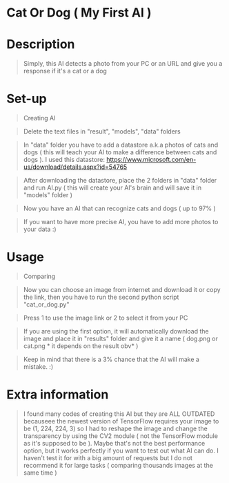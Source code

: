 # Cat Or Dog ( My First AI )

# Description

> Simply, this AI detects a photo from your PC or an URL and give you a response if it's a cat or a dog

# Set-up
> Creating AI

> Delete the text files in "result", "models", "data" folders

> In "data" folder you have to add a datastore a.k.a photos of cats and dogs ( this will teach your AI to make a difference between cats and dogs ). I used this datastore: https://www.microsoft.com/en-us/download/details.aspx?id=54765

> After downloading the datastore, place the 2 folders in "data" folder and run AI.py ( this will create your AI's brain and will save it in "models" folder )

> Now you have an AI that can recognize cats and dogs ( up to 97% )

> If you want to have more precise AI, you have to add more photos to your data :)

# Usage

> Comparing

> Now you can choose an image from internet and download it or copy the link, then you have to run the second python script "cat_or_dog.py"

> Press 1 to use the image link or 2 to select it from your PC

> If you are using the first option, it will automatically download the image and place it in "results" folder and give it a name ( dog.png or cat.png * it depends on the result obv* )

> Keep in mind that there is a 3% chance that the AI will make a mistake. :)

# Extra information

> I found many codes of creating this AI but they are ALL OUTDATED becauseee the newest version of TensorFlow requires your image to be (1, 224, 224, 3) so I had to reshape the image and change the transparency by using the CV2 module ( not the TensorFlow module as it's supposed to be ). Maybe that's not the best performance option, but it works perfectly if you want to test out what AI can do. I haven't test it for with a big amount of requests but I do not recommend it for large tasks ( comparing thousands images at the same time )
